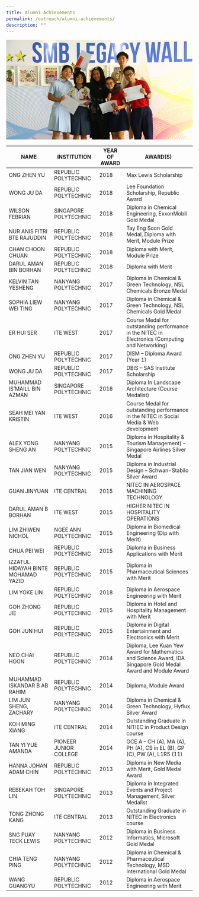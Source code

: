 ```yaml
---
title: Alumni Achievements
permalink: /outreach/alumni-achievements/
description: ""
---
```

![](/images/Alumni-Page.png)

| **NAME** | **INSTITUTION** | **YEAR OF AWARD** | **AWARD(S)**|
| -------- | -------- | -------- | -------- |
| ONG ZHEN YU     | REPUBLIC POLYTECHNIC     | 2018     | Max Lewis Scholarship     |
| WONG JU DA	     | REPUBLIC POLYTECHNIC     | 2018     | Lee Foundation Scholarship, Republic Award     |
| WILSON FEBRIAN     | SINGAPORE POLYTECHNIC     | 2018     | Diploma in Chemical Engineering, ExxonMobil Gold Medal     |
| NUR ANIS FITRI BTE RAJUDDIN	     | REPUBLIC POLYTECHNIC     | 2018     | Tay Eng Soon Gold Medal, Diploma with Merit, Module Prize     |
| CHAN CHOON CHUAN     | REPUBLIC POLYTECHNIC     | 2018     | 	Diploma with Merit, Module Prize     |
| DARUL AMAN BIN BORHAN    | REPUBLIC POLYTECHNIC     | 2018     | Diploma with Merit |
| KELVIN TAN YESHENG    | NANYANG POLYTECHNIC	     | 2017    | Diploma in Chemical & Green Technology, NSL Chemicals Bronze Medal     |
| SOPHIA LIEW WEI TING     | NANYANG POLYTECHNIC	     | 2017     | 	Diploma in Chemical & Green Technology, NSL Chemicals Gold Medal|
| ER HUI SER	     | ITE WEST	     | 2017     | Course Medal for outstanding performance in the NITEC in Electronics (Computing and Networking)     |
| ONG ZHEN YU	    | REPUBLIC POLYTECHNIC     | 2017     | DISM – Diploma Award (Year 1)     |
| WONG JU DA	     | REPUBLIC POLYTECHNIC     | 2017     | DBIS – SAS Institute Scholarship     |
| MUHAMMAD IS’MAILL BIN AZMAN     | SINGAPORE POLYTECHNIC	     | 2016     | Diploma In Landscape Architecture (Course Medalist)    |
| SEAH MEI YAN KRISTIN     | ITE WEST	     | 2016     | Course Medal for outstanding performance in the NITEC in Social Media & Web development    |
| ALEX YONG SHENG AN     | NANYANG POLYTECHNIC     | 2015     | Diploma in Hospitality & Tourism Management) – Singapore Airlines Silver Medal     |
| TAN JIAN WEN	     | NANYANG POLYTECHNIC     | 2015     | Diploma in Industrial Design – Schwan-Stabilo Silver Award     |
| GUAN JINYUAN     | ITE CENTRAL	     | 2015     | NITEC IN AEROSPACE MACHINING TECHNOLOGY     |
| DARUL AMAN B BORHAN     | ITE WEST	     | 2015     | HIGHER NITEC IN HOSPITALITY OPERATIONS     |
| LIM ZHIWEN NICHOL	    | NGEE ANN POLYTECHNIC    | 2015     | Diploma in Biomedical Engineering  (Dip with Merit)    |
| CHUA PEI WEI	    | REPUBLIC POLYTECHNIC     | 2015     | Diploma in Business Applications with Merit    |
| IZZATUL HIDAYAH BINTE MOHAMAD YAZID    | REPUBLIC POLYTECHNIC     | 2015     | Diploma in Pharmaceutical Sciences with Merit     |
| LIM YOKE LIN	     | REPUBLIC POLYTECHNIC     | 2018     | Diploma in Aerospace Engineering with Merit     |
| GOH ZHONG JIE     | REPUBLIC POLYTECHNIC     | 2015     | Diploma in Hotel and Hospitality Management with Merit    |
| GOH JUN HUI	    | REPUBLIC POLYTECHNIC     | 2015     | Diploma in Digital Entertainment and Electronics with Merit     |
| NEO CHAI HOON     | REPUBLIC POLYTECHNIC     | 2014     | Diploma, Lee Kuan Yew Award for Mathematics and Science Award, IDA Singapore Gold Medal Award and Module Award     |
| MUHAMMAD ISKANDAR B AB RAHIM     | REPUBLIC POLYTECHNIC     | 2014     | Diploma, Module Award     |
| LIM JUN SHENG, ZACHARY     | NANYANG POLYTECHNIC	     | 2014     | Diploma in Chemical & Green Technology, Hyflux Silver Award     |
| KOH MING XIANG     | ITE CENTRAL	     | 2014     | Outstanding Graduate in NITIEC in Product Design course     |
| TAN YI YUE AMANDA     | PIONEER JUNIOR COLLEGE     | 2014     | GCE A – CH (A), MA (A), PH (A), CS in EL (B), GP (C), PW (A), L1R5 (11)    |
| HANNA JOHAN ADAM CHIN     | REPUBLIC POLYTECHNIC     | 2013     | Diploma in New Media with Merit, Gold Medal Award    |
| REBEKAH TOH LIN	     | SINGAPORE POLYTECHNIC     | 2013     | Diploma in Integrated Events and Project Management, Silver Medalist     |
| TONG ZHONG KANG     | ITE CENTRAL	     | 2013     | 	Outstanding Graduate in NITEC in Electronics course    |
| SNG PUAY TECK LEWIS     | NANYANG POLYTECHNIC     | 2012     | Diploma in Business Informatics, Microsoft Gold Medal     |
| CHIA TENG PING     | NANYANG POLYTECHNIC     | 2012     | Diploma in Chemical & Pharmaceutical Technology, MSD International Gold Medal     |
| WANG GUANGYU     | REPUBLIC POLYTECHNIC     | 2012     | Diploma in Aerospace Engineering with Merit    |